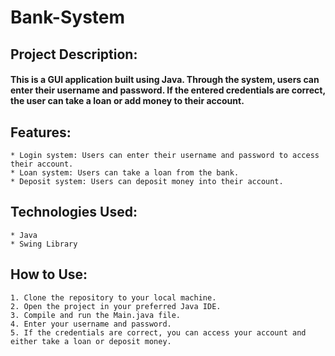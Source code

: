 # Bank-System
## Project Description:
#### This is a GUI application built using Java. Through the system, users can enter their username and password. If the entered credentials are correct, the user can take a loan or add money to their account.

## Features:
    * Login system: Users can enter their username and password to access their account.
    * Loan system: Users can take a loan from the bank.
    * Deposit system: Users can deposit money into their account.
## Technologies Used:
    * Java
    * Swing Library
## How to Use:
    1. Clone the repository to your local machine.
    2. Open the project in your preferred Java IDE.
    3. Compile and run the Main.java file.
    4. Enter your username and password.
    5. If the credentials are correct, you can access your account and either take a loan or deposit money.